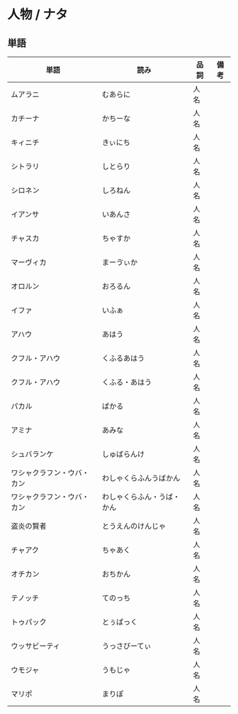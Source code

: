 # 人物 / ナタ

## 単語

|単語|読み|品詞|備考|
|---|---|---|---|
|ムアラニ|むあらに|人名||
|カチーナ|かちーな|人名||
|キィニチ|きぃにち|人名||
|シトラリ|しとらり|人名||
|シロネン|しろねん|人名||
|イアンサ|いあんさ|人名||
|チャスカ|ちゃすか|人名||
|マーヴィカ|まーゔぃか|人名||
|オロルン|おろるん|人名||
|イファ|いふぁ|人名||
|アハウ|あはう|人名||
|クフル・アハウ|くふるあはう|人名||
|クフル・アハウ|くふる・あはう|人名||
|パカル|ぱかる|人名||
|アミナ|あみな|人名||
|シュバランケ|しゅばらんけ|人名||
|ワシャクラフン・ウバ・カン|わしゃくらふんうばかん|人名||
|ワシャクラフン・ウバ・カン|わしゃくらふん・うば・かん|人名||
|盗炎の賢者|とうえんのけんじゃ|人名||
|チャアク|ちゃあく|人名||
|オチカン|おちかん|人名||
|テノッチ|てのっち|人名||
|トゥパック|とぅぱっく|人名||
|ウッサビーティ|うっさびーてぃ|人名||
|ウモジャ|うもじゃ|人名||
|マリポ|まりぽ|人名||